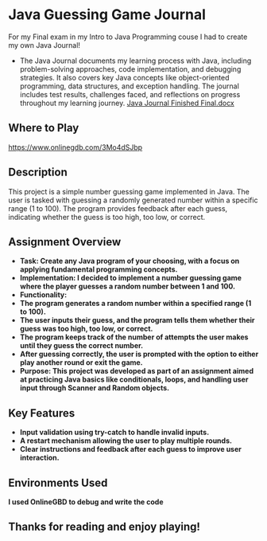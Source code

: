 <h1>Java Guessing Game Journal</h1>

For my Final exam in my Intro to Java Programming couse I had to create my own Java Journal!
- The Java Journal documents my learning process with Java, including problem-solving approaches, code implementation, and debugging strategies. It also covers key Java concepts like object-oriented programming, data structures, and exception handling. The journal includes test results, challenges faced, and reflections on progress throughout my learning journey.
[Java Journal Finished Final.docx](https://github.com/user-attachments/files/18383877/Java.Journal.Finished.Final.docx)


<h2>Where to Play</h2>

https://www.onlinegdb.com/3Mo4dSJbp

<h2>Description</h2>
This project is a simple number guessing game implemented in Java. The user is tasked with guessing a randomly generated number within a specific range (1 to 100). The program provides feedback after each guess, indicating whether the guess is too high, too low, or correct.

<h2>Assignment Overview</h2>

- <b>Task<b>: Create any Java program of your choosing, with a focus on applying fundamental programming concepts.
- Implementation: I decided to implement a number guessing game where the player guesses a random number between 1 and 100.
- Functionality:
- The program generates a random number within a specified range (1 to 100).
- The user inputs their guess, and the program tells them whether their guess was too high, too low, or correct.
- The program keeps track of the number of attempts the user makes until they guess the correct number.
- After guessing correctly, the user is prompted with the option to either play another round or exit the game.
- Purpose: This project was developed as part of an assignment aimed at practicing Java basics like conditionals, loops, and handling user input through Scanner and Random objects.

<h2>Key Features </h2>

- Input validation using try-catch to handle invalid inputs.
- A restart mechanism allowing the user to play multiple rounds.
- Clear instructions and feedback after each guess to improve user interaction.
  
<h2>Environments Used </h2>
I used OnlineGBD to debug and write the code 

<h2>Thanks for reading and enjoy playing! </h2>


